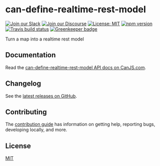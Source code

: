 # can-define-realtime-rest-model

[![Join our Slack](https://img.shields.io/badge/slack-join%20chat-611f69.svg)](https://www.bitovi.com/community/slack?utm_source=badge&utm_medium=badge&utm_campaign=pr-badge&utm_content=badge)
[![Join our Discourse](https://img.shields.io/discourse/https/forums.bitovi.com/posts.svg)](https://forums.bitovi.com/?utm_source=badge&utm_medium=badge&utm_campaign=pr-badge&utm_content=badge)
[![License: MIT](https://img.shields.io/badge/license-MIT-blue.svg)](https://github.com/canjs/can-define-realtime-rest-model/blob/master/LICENSE)
[![npm version](https://badge.fury.io/js/can-define-realtime-rest-model.svg)](https://www.npmjs.com/package/can-define-realtime-rest-model)
[![Travis build status](https://travis-ci.org/canjs/can-define-realtime-rest-model.svg?branch=master)](https://travis-ci.org/canjs/can-define-realtime-rest-model)
[![Greenkeeper badge](https://badges.greenkeeper.io/canjs/can-define-realtime-rest-model.svg)](https://greenkeeper.io/)

Turn a map into a realtime rest model

## Documentation

Read the [can-define-realtime-rest-model API docs on CanJS.com](https://canjs.com/doc/can-define-realtime-rest-model.html).

## Changelog

See the [latest releases on GitHub](https://github.com/canjs/can-define-realtime-rest-model/releases).

## Contributing

The [contribution guide](https://github.com/canjs/can-define-realtime-rest-model/blob/master/CONTRIBUTING.md) has information on getting help, reporting bugs, developing locally, and more.

## License

[MIT](https://github.com/canjs/can-define-realtime-rest-model/blob/master/LICENSE)
